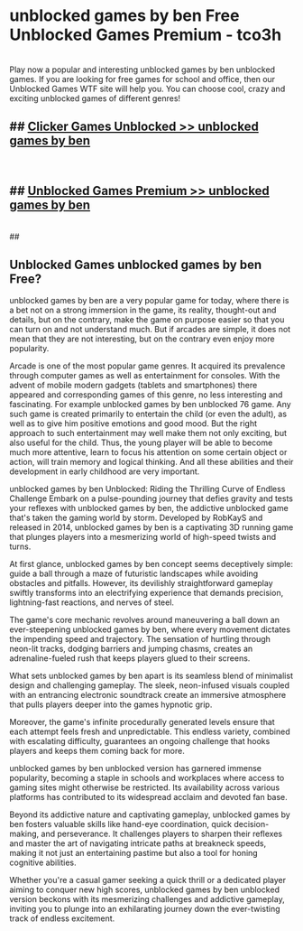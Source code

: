 # unblocked games by ben  Free Unblocked Games Premium - tco3h <br>
<br>
Play now a popular and interesting unblocked games by ben unblocked games. If you are looking for free games for school and office, then our Unblocked Games WTF site will help you. You can choose cool, crazy and exciting unblocked games of different genres!


## ##  [Clicker Games Unblocked >> unblocked games by ben](http://freeplayer.one?title=unblocked_games_by_ben&ref=UGames)
  <br>

##  ## [Unblocked Games Premium >> unblocked games by ben](http://freeplayer.one?title=unblocked_games_by_ben&ref=UGames)
  <br>
  ##



## Unblocked Games unblocked games by ben Free?

unblocked games by ben are a very popular game for today, where there is a bet not on a strong immersion in the game, its reality, thought-out and details, but on the contrary, make the game on purpose easier so that you can turn on and not understand much. But if arcades are simple, it does not mean that they are not interesting, but on the contrary even enjoy more popularity.

Arcade is one of the most popular game genres. It acquired its prevalence through computer games as well as entertainment for consoles. With the advent of mobile modern gadgets (tablets and smartphones) there appeared and corresponding games of this genre, no less interesting and fascinating. For example unblocked games by ben unblocked 76 game. Any such game is created primarily to entertain the child (or even the adult), as well as to give him positive emotions and good mood. But the right approach to such entertainment may well make them not only exciting, but also useful for the child. Thus, the young player will be able to become much more attentive, learn to focus his attention on some certain object or action, will train memory and logical thinking. And all these abilities and their development in early childhood are very important.

unblocked games by ben Unblocked: Riding the Thrilling Curve of Endless Challenge
Embark on a pulse-pounding journey that defies gravity and tests your reflexes with unblocked games by ben, the addictive unblocked game that's taken the gaming world by storm. Developed by RobKayS and released in 2014, unblocked games by ben is a captivating 3D running game that plunges players into a mesmerizing world of high-speed twists and turns.

At first glance, unblocked games by ben concept seems deceptively simple: guide a ball through a maze of futuristic landscapes while avoiding obstacles and pitfalls. However, its devilishly straightforward gameplay swiftly transforms into an electrifying experience that demands precision, lightning-fast reactions, and nerves of steel.

The game's core mechanic revolves around maneuvering a ball down an ever-steepening unblocked games by ben, where every movement dictates the impending speed and trajectory. The sensation of hurtling through neon-lit tracks, dodging barriers and jumping chasms, creates an adrenaline-fueled rush that keeps players glued to their screens.

What sets unblocked games by ben apart is its seamless blend of minimalist design and challenging gameplay. The sleek, neon-infused visuals coupled with an entrancing electronic soundtrack create an immersive atmosphere that pulls players deeper into the games hypnotic grip.

Moreover, the game's infinite procedurally generated levels ensure that each attempt feels fresh and unpredictable. This endless variety, combined with escalating difficulty, guarantees an ongoing challenge that hooks players and keeps them coming back for more.

unblocked games by ben unblocked version has garnered immense popularity, becoming a staple in schools and workplaces where access to gaming sites might otherwise be restricted. Its availability across various platforms has contributed to its widespread acclaim and devoted fan base.

Beyond its addictive nature and captivating gameplay, unblocked games by ben fosters valuable skills like hand-eye coordination, quick decision-making, and perseverance. It challenges players to sharpen their reflexes and master the art of navigating intricate paths at breakneck speeds, making it not just an entertaining pastime but also a tool for honing cognitive abilities.

Whether you're a casual gamer seeking a quick thrill or a dedicated player aiming to conquer new high scores, unblocked games by ben unblocked version beckons with its mesmerizing challenges and addictive gameplay, inviting you to plunge into an exhilarating journey down the ever-twisting track of endless excitement.